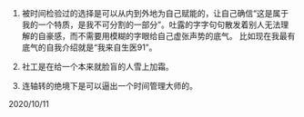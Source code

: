 1.  被时间检验过的选择是可以从内到外地为自己赋能的，让自己确信“这是属于我的一个特质，是我不可分割的一部分”。吐露的字字句句散发着别人无法理解的自豪感，而不需要用模糊的字眼给自己虚张声势的底气。 比如现在我最有底气的自我介绍就是“我来自生医91”。

2.  社工是在给一个本来就脸盲的人雪上加霜。

3.  连轴转的绝境下是可以逼出一个时间管理大师的。

 2020/10/11